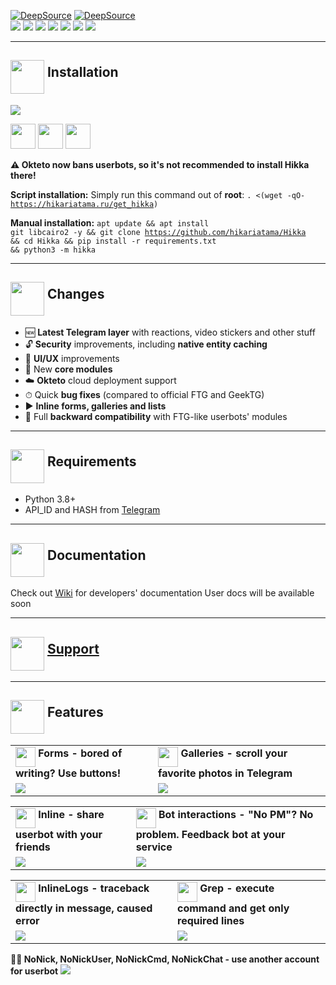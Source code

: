 <a href="https://deepsource.io/gh/hikariatama/Hikka/?ref=repository-badge"><img src="https://deepsource.io/gh/hikariatama/Hikka.svg/?label=active+issues&show_trend=true&token=IPVI_QX-cSuQSVeVl8cb5PLt" alt="DeepSource"></a>
<a href="https://deepsource.io/gh/hikariatama/Hikka/?ref=repository-badge"><img src="https://deepsource.io/gh/hikariatama/Hikka.svg/?label=resolved+issues&show_trend=true&token=IPVI_QX-cSuQSVeVl8cb5PLt" alt="DeepSource"></a><br>
<a href="https://www.codacy.com/gh/hikariatama/Hikka/dashboard?utm_source=github.com&amp;utm_medium=referral&amp;utm_content=hikariatama/Hikka&amp;utm_campaign=Badge_Grade"><img src="https://app.codacy.com/project/badge/Grade/97e3ea868f9344a5aa6e4d874f83db14"/></a>
<a href="#"><img src="https://img.shields.io/github/languages/code-size/hikariatama/Hikka"/></a>
<a href="#"><img src="https://img.shields.io/github/issues-raw/hikariatama/Hikka"/></a>
<a href="#"><img src="https://img.shields.io/github/license/hikariatama/Hikka"/></a>
<a href="#"><img src="https://img.shields.io/github/commit-activity/m/hikariatama/Hikka"/></a>
<a href="#"><img src="https://img.shields.io/github/forks/hikariatama/Hikka?style=flat"/></a>
<a href="#"><img src="https://img.shields.io/github/stars/hikariatama/Hikka"/></a>
<hr>
<h2><img src="https://github.com/hikariatama/assets/raw/master/1326-command-window-line-flat.webp" height="54" align="middle"> Installation</h2>
<img src="https://github.com/hikariatama/assets/raw/master/install.gif">

<a href="https://cloud.okteto.com/#/deploy?repository=https://github.com/hikariatama/Hikka"><img src="https://user-images.githubusercontent.com/36935426/167272305-91fd67c9-c3fc-4b4b-8a73-c35e57c8fcc5.png" height="40"></a>
<a href="https://heroku.com/deploy?template=https://github.com/timurmoore/sailorsolaris"><img src="https://www.herokucdn.com/deploy/button.svg" height="40"></a>
<a href="https://t.me/lavhostbot?start=SGlra2E"><img src="https://user-images.githubusercontent.com/36935426/167272288-85f00779-4b98-47da-8d0d-ea2c6370b979.png" height="40"></a>

<b>⚠️ Okteto now bans userbots, so it's not recommended to install Hikka there!</b>

<b>Script installation:</b>
Simply run this command out of <b>root</b>:
<code>. <(wget -qO- https://hikariatama.ru/get_hikka)</code>

<b>Manual installation:</b>
<code>apt update && apt install git libcairo2 -y && git clone https://github.com/hikariatama/Hikka && cd Hikka && pip install -r requirements.txt && python3 -m hikka</code>


<hr>
<h2><img src="https://github.com/hikariatama/assets/raw/master/35-edit-flat.webp" height="54" align="middle"> Changes</h2>

<ul>
	<li>🆕 <b>Latest Telegram layer</b> with reactions, video stickers and other stuff</li>
	<li>🔓 <b>Security</b> improvements, including <b>native entity caching</b></li>
	<li>🎨 <b>UI/UX</b> improvements</li>
	<li>📼 New <b>core modules</b></li>
	<li>☁️ <b>Okteto</b> cloud deployment support</li>
	<li>⏱ Quick <b>bug fixes</b> (compared to official FTG and GeekTG)</li>
	<li>▶️ <b>Inline forms, galleries and lists</b></li>
	<li>🔁 Full <b>backward compatibility</b> with FTG-like userbots' modules</li>
</ul>
<hr>
<h2 border="none"><img src="https://github.com/hikariatama/assets/raw/master/1312-micro-sd-card-flat.webp" height="54" align="middle"> Requirements</h2>
<ul>
	<li>Python 3.8+</li>
	<li>API_ID and HASH from <a href="https://my.telegram.org/apps" color="#2594cb">Telegram</a></li>
</ul>
<hr>
<h2 border="none"><img src="https://github.com/hikariatama/assets/raw/master/680-it-developer-flat.webp" height="54" align="middle"> Documentation</h2>

Check out <a href="https://github.com/hikariatama/Hikka/wiki">Wiki</a> for developers' documentation
User docs will be available soon
<hr>
<h2 border="none"><img src="https://github.com/hikariatama/assets/raw/master/981-consultation-flat.webp" height="54" align="middle"> <a href="https://t.me/hikka_talks">Support</a></h2>
<hr>
<h2 border="none"><img src="https://github.com/hikariatama/assets/raw/master/541-hand-washing-step-12-flat.webp" height="54" align="middle"> Features</h2>
<table>
	<tr>
		<td>
			<img src="https://github.com/hikariatama/assets/raw/master/1286-three-3-key-flat.webp" height="32" align="middle"><b> Forms - bored of writing? Use buttons!</b>
		</td>
		<td>
			<img src="https://github.com/hikariatama/assets/raw/master/61-camera-flat.webp" height="32" align="middle"><b> Galleries - scroll your favorite photos in Telegram</b>
		</td>
	</tr>
	<tr>
		<td>
			<img src="https://user-images.githubusercontent.com/36935426/160475881-8463537a-265e-472a-9b1e-ede8b1cc3380.gif">
		</td>
		<td>
			<img src="https://user-images.githubusercontent.com/36935426/160475809-c171c5ff-010c-472c-903a-de9b8a2c61cc.gif">
		</td>
	</tr>
</table>
<table>
	<tr>
		<td>
			<img src="https://github.com/hikariatama/assets/raw/master/216-arrow-5-flat.webp" height="32" align="middle"><b> Inline - share userbot with your friends</b>
		</td>
		<td>
			<img src="https://github.com/hikariatama/assets/raw/master/1054-amazon-echo-speaker-flat.webp" height="32" align="middle"><b> Bot interactions - "No PM"? No problem. Feedback bot at your service</b>
		</td>
	</tr>
	<tr>
		<td>
			<img src="https://user-images.githubusercontent.com/36935426/160475934-02e6df9d-e73a-42fc-99c7-8b12d1015336.gif">
		</td>
		<td>
			<img src="https://user-images.githubusercontent.com/36935426/160476037-9537f1c7-8b72-408f-b84c-b89825930bf5.gif">
		</td>
	</tr>
</table>
<table>
	<tr>
		<td>
			<img src="https://github.com/hikariatama/assets/raw/master/1140-error-flat.webp" height="32" align="middle"><b> InlineLogs - traceback directly in message, caused error</b>
		</td>
		<td>
			<img src="https://github.com/hikariatama/assets/raw/master/35-edit-flat.webp" height="32" align="middle"><b> Grep - execute command and get only required lines</b>
		</td>
	</tr>
	<tr>
		<td>
			<img src="https://user-images.githubusercontent.com/36935426/160475684-86d11e83-832e-43fc-89d8-fd7bc85b1857.gif">
		</td>
		<td>
			<img src="https://user-images.githubusercontent.com/36935426/160475710-2adb0f11-afb6-4860-b1cd-85ccc5421d22.gif">
		</td>
	</tr>
</table>

<b>👨‍👦 NoNick, NoNickUser, NoNickCmd, NoNickChat - use another account for userbot</b>
<img src="https://user-images.githubusercontent.com/36935426/158637220-00495363-cf4a-4e6f-a4b2-51d693906ead.png">
